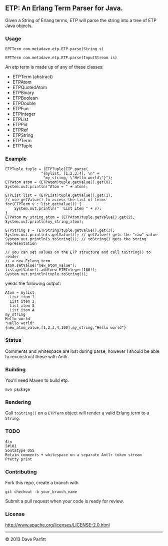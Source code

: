 ## ETP: An Erlang Term Parser for Java. 

Given a String of Erlang terms, ETP will parse the string into a tree of ETP Java objects.

### Usage

	EPTTerm com.metadave.etp.ETP.parse(String s)

	EPTTerm com.metadave.etp.ETP.parse(InputStream is)

An etp term is made up of any of these classes:

- ETPTerm (abstract)	
- ETPAtom
- ETPQuotedAtom
- ETPBinary
- ETPBoolean
- ETPDouble
- ETPFun
- ETPInteger
- ETPList
- ETPPid
- ETPRef
- ETPString
- ETPTerm
- ETPTuple

### Example

```
ETPTuple tuple = (ETPTuple)ETP.parse(
                "{mylist, [1,2,3,4], \n" +
                 "my_string, \"Hello world\"}");
ETPAtom atom = (ETPAtom)tuple.getValue().get(0);
System.out.println("Atom = " + atom);

ETPList list = (ETPList)tuple.getValue().get(1);
// use getValue() to access the list of terms
for(ETPTerm v : list.getValue()) {
	System.out.println("  List item " + v);
}
ETPAtom my_string_atom = (ETPAtom)tuple.getValue().get(2);
System.out.println(my_string_atom);

ETPString s = (ETPString)tuple.getValue().get(3);
System.out.println(s.getValue()); // getValue() gets the "raw" value
System.out.println(s.toString()); // toString() gets the string representation
        
// you can set values on the ETP structure and call toString() to render
// a new Erlang term
atom.setValue("new_atom_value");
list.getValue().add(new ETPInteger(100));
System.out.println(tuple.toString());
```

yields the following output:

```
Atom = mylist
  List item 1
  List item 2
  List item 3
  List item 4
my_string
Hello world
"Hello world"
{new_atom_value,[1,2,3,4,100],my_string,"Hello world"}
```

### Status

  Comments and whitespace are lost during parse, however I should be able to reconstruct these with Antlr.

### Building

You'll need Maven to build etp.

	mvn package


### Rendering

Call `toString()` on a `ETPTerm` object will render a valid Erlang term to a `String`.


### TODO

	$\n
	2#101
	Sontatype OSS
	Retain comments + whitespace on a separate Antlr token stream
	Pretty print

### Contributing

Fork this repo, create a branch with

	git checkout -b your_branch_name
	
Submit a pull request when your code is ready for review.	
### License

http://www.apache.org/licenses/LICENSE-2.0.html

---

© 2013 Dave Parfitt

